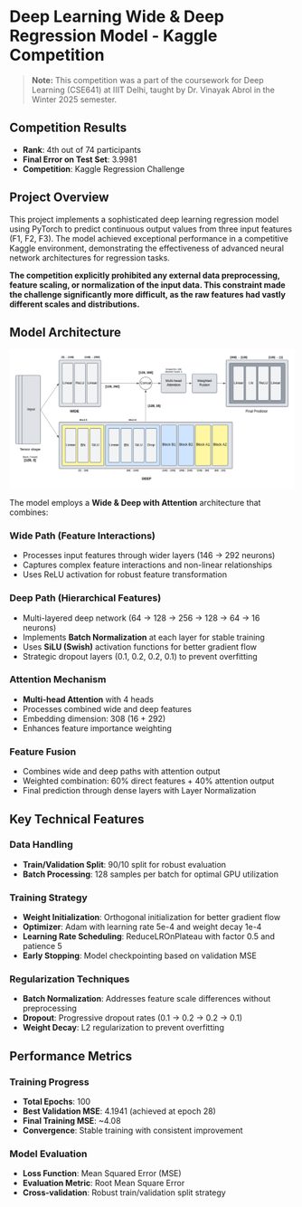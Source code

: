 # Deep Learning Wide & Deep Regression Model - Kaggle Competition

> **Note:** This competition was a part of the coursework for Deep Learning (CSE641) at IIIT Delhi, taught by Dr. Vinayak Abrol in the Winter 2025 semester.

## Competition Results
- **Rank**: 4th out of 74 participants
- **Final Error on Test Set**: 3.9981
- **Competition**: Kaggle Regression Challenge

## Project Overview
This project implements a sophisticated deep learning regression model using PyTorch to predict continuous output values from three input features (F1, F2, F3). The model achieved exceptional performance in a competitive Kaggle environment, demonstrating the effectiveness of advanced neural network architectures for regression tasks.


**The competition explicitly prohibited any external data preprocessing, feature scaling, or normalization of the input data. This constraint made the challenge significantly more difficult, as the raw features had vastly different scales and distributions.**

## Model Architecture

![Model Architecture](Architecture.png)

The model employs a **Wide & Deep with Attention** architecture that combines:

### Wide Path (Feature Interactions)
- Processes input features through wider layers (146 → 292 neurons)
- Captures complex feature interactions and non-linear relationships
- Uses ReLU activation for robust feature transformation

### Deep Path (Hierarchical Features)
- Multi-layered deep network (64 → 128 → 256 → 128 → 64 → 16 neurons)
- Implements **Batch Normalization** at each layer for stable training
- Uses **SiLU (Swish)** activation functions for better gradient flow
- Strategic dropout layers (0.1, 0.2, 0.2, 0.1) to prevent overfitting

### Attention Mechanism
- **Multi-head Attention** with 4 heads
- Processes combined wide and deep features
- Embedding dimension: 308 (16 + 292)
- Enhances feature importance weighting

### Feature Fusion
- Combines wide and deep paths with attention output
- Weighted combination: 60% direct features + 40% attention output
- Final prediction through dense layers with Layer Normalization

## Key Technical Features

### Data Handling
- **Train/Validation Split**: 90/10 split for robust evaluation
- **Batch Processing**: 128 samples per batch for optimal GPU utilization

### Training Strategy
- **Weight Initialization**: Orthogonal initialization for better gradient flow
- **Optimizer**: Adam with learning rate 5e-4 and weight decay 1e-4
- **Learning Rate Scheduling**: ReduceLROnPlateau with factor 0.5 and patience 5
- **Early Stopping**: Model checkpointing based on validation MSE

### Regularization Techniques
- **Batch Normalization**: Addresses feature scale differences without preprocessing
- **Dropout**: Progressive dropout rates (0.1 → 0.2 → 0.2 → 0.1)
- **Weight Decay**: L2 regularization to prevent overfitting

## Performance Metrics

### Training Progress
- **Total Epochs**: 100
- **Best Validation MSE**: 4.1941 (achieved at epoch 28)
- **Final Training MSE**: ~4.08
- **Convergence**: Stable training with consistent improvement

### Model Evaluation
- **Loss Function**: Mean Squared Error (MSE)
- **Evaluation Metric**: Root Mean Square Error
- **Cross-validation**: Robust train/validation split strategy
